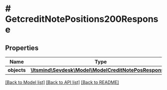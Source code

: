 # # GetcreditNotePositions200Response

## Properties

Name | Type | Description | Notes
------------ | ------------- | ------------- | -------------
**objects** | [**\Itsmind\Sevdesk\Model\ModelCreditNotePosResponse[]**](ModelCreditNotePosResponse.md) |  | [optional]

[[Back to Model list]](../../README.md#models) [[Back to API list]](../../README.md#endpoints) [[Back to README]](../../README.md)
